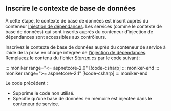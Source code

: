 ## <a name="register-the-database-context"></a>Inscrire le contexte de base de données

À cette étape, le contexte de base de données est inscrit auprès du conteneur [Injection de dépendances](xref:fundamentals/dependency-injection). Les services (comme le contexte de base de données) qui sont inscrits auprès du conteneur d’injection de dépendances sont accessibles aux contrôleurs.

Inscrivez le contexte de base de données auprès du conteneur de service à l’aide de la prise en charge intégrée de [l’injection de dépendances](xref:fundamentals/dependency-injection). Remplacez le contenu du fichier *Startup.cs* par le code suivant :

::: moniker range="<= aspnetcore-2.0"
[!code-csharp[](../../tutorials/first-web-api/samples/2.0/TodoApi/Startup.cs?highlight=2,4,12-13)]
::: moniker-end
::: moniker range=">= aspnetcore-2.1"
[!code-csharp[](../../tutorials/first-web-api/samples/2.1/TodoApi/Startup.cs?highlight=3,5,13-14)]
::: moniker-end

Le code précédent :

* Supprime le code non utilisé.
* Spécifie qu’une base de données en mémoire est injectée dans le conteneur de service.